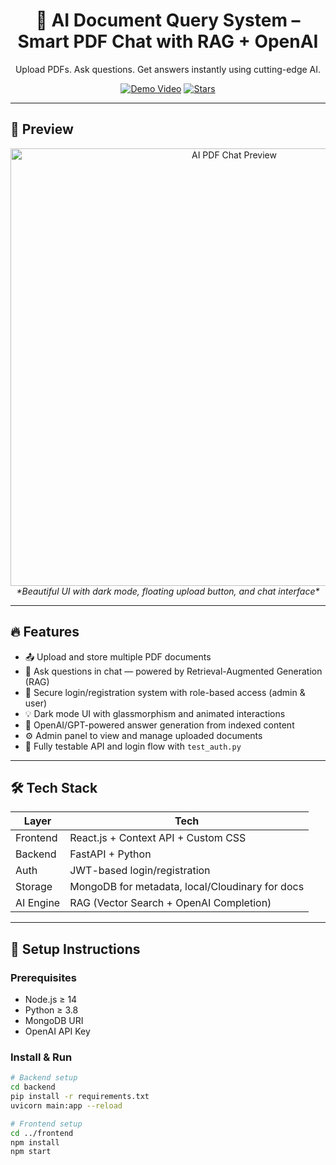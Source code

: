 <h1 align="center">📄 AI Document Query System – Smart PDF Chat with RAG + OpenAI</h1>

<p align="center">
  Upload PDFs. Ask questions. Get answers instantly using cutting-edge AI.
</p>

<p align="center">
  <a href="https://www.linkedin.com/posts/your-demo-link"><img src="https://img.shields.io/badge/Demo-Watch%20Now-blue?style=for-the-badge&logo=linkedin" alt="Demo Video"/></a>
  <a href="https://github.com/vishwab07/AI-Document-Query"><img src="https://img.shields.io/github/stars/vishwab07/AI-Document-Query?style=for-the-badge" alt="Stars"/></a>
</p>

---

## 📸 Preview

<p align="center">
  <img src="https://your-image-link.com/preview.png" width="700" alt="AI PDF Chat Preview" />
  <br/>
  <i>*Beautiful UI with dark mode, floating upload button, and chat interface*</i>
</p>

---

## 🔥 Features

- 📤 Upload and store multiple PDF documents
- 🤖 Ask questions in chat — powered by Retrieval-Augmented Generation (RAG)
- 🔐 Secure login/registration system with role-based access (admin & user)
- 💡 Dark mode UI with glassmorphism and animated interactions
- 🧠 OpenAI/GPT-powered answer generation from indexed content
- ⚙️ Admin panel to view and manage uploaded documents
- 🧪 Fully testable API and login flow with `test_auth.py`

---

## 🛠️ Tech Stack

| Layer      | Tech                                    |
|------------|------------------------------------------|
| Frontend   | React.js + Context API + Custom CSS      |
| Backend    | FastAPI + Python                         |
| Auth       | JWT-based login/registration             |
| Storage    | MongoDB for metadata, local/Cloudinary for docs |
| AI Engine  | RAG (Vector Search + OpenAI Completion)  |

---

## 🚀 Setup Instructions

### Prerequisites
- Node.js ≥ 14
- Python ≥ 3.8
- MongoDB URI
- OpenAI API Key

### Install & Run

```bash
# Backend setup
cd backend
pip install -r requirements.txt
uvicorn main:app --reload

# Frontend setup
cd ../frontend
npm install
npm start
